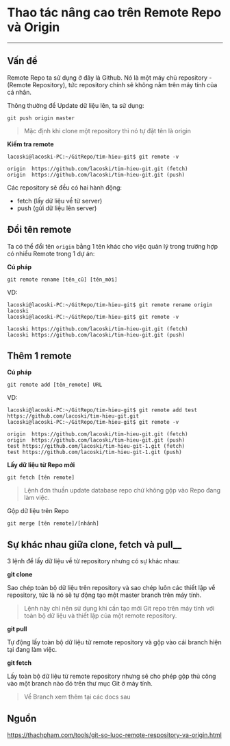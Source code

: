 # Thao tác nâng cao trên Remote Repo và Origin
---
## Vấn đề
Remote Repo ta sử dụng ở đây là Github. Nó là một máy chủ repository - (Remote Repository), tức repository chính sẽ không nằm trên máy tính của cá nhân.

Thông thường để Update dữ liệu lên, ta sử dụng:
```
git push origin master
```

> Mặc định khi clone một repository thì nó tự đặt tên là origin

__Kiếm tra remote__
```shell
lacoski@lacoski-PC:~/GitRepo/tim-hieu-git$ git remote -v

origin	https://github.com/lacoski/tim-hieu-git.git (fetch)
origin	https://github.com/lacoski/tim-hieu-git.git (push)
```

Các repository sẽ đều có hai hành động:
- fetch (lấy dữ liệu về từ server)
- push (gửi dữ liệu lên server)

## Đổi tên remote
Ta có thể đổi tên `origin` bằng 1 tên khác cho việc quản lý trong trường hợp có nhiều Remote trong 1 dự án:

__Cú pháp__
```shell
git remote rename [tên_cũ] [tên_mới]
```

VD:
```
lacoski@lacoski-PC:~/GitRepo/tim-hieu-git$ git remote rename origin lacoski
lacoski@lacoski-PC:~/GitRepo/tim-hieu-git$ git remote -v

lacoski	https://github.com/lacoski/tim-hieu-git.git (fetch)
lacoski	https://github.com/lacoski/tim-hieu-git.git (push)
```

## Thêm 1 remote
__Cú pháp__
```
git remote add [tên_remote] URL
```
VD:
```shell
lacoski@lacoski-PC:~/GitRepo/tim-hieu-git$ git remote add test https://github.com/lacoski/tim-hieu-git.git
lacoski@lacoski-PC:~/GitRepo/tim-hieu-git$ git remote -v

origin	https://github.com/lacoski/tim-hieu-git.git (fetch)
origin	https://github.com/lacoski/tim-hieu-git.git (push)
test https://github.com/lacoski/tim-hieu-git-1.git (fetch)
test https://github.com/lacoski/tim-hieu-git-1.git (push)
```

__Lấy dữ liệu từ Repo mới__
```
git fetch [tên remote]
```
> Lệnh đơn thuần update database repo chứ không gộp vào Repo đang làm việc.

Gộp dữ liệu trên Repo
```
git merge [tên remote]/[nhánh]
```

## Sự khác nhau giữa clone, fetch và pull__
3 lệnh để lấy dữ liệu về từ repository nhưng có sự khác nhau:

__git clone__

Sao chép toàn bộ dữ liệu trên repository và sao chép luôn các thiết lập về repository, tức là nó sẽ tự động tạo một master branch trên máy tính.

> Lệnh này chỉ nên sử dụng khi cần tạo mới Git repo trên máy tính với toàn bộ dữ liệu và thiết lập của một remote repository.

__git pull__

Tự động lấy toàn bộ dữ liệu từ remote repository và gộp vào cái branch hiện tại đang làm việc.

__git fetch__

Lấy toàn bộ dữ liệu từ remote repository nhưng sẽ cho phép gộp thủ công vào một branch nào đó trên thư mục Git ở máy tính.

> Về Branch xem thêm tại các docs sau

## Nguồn

https://thachpham.com/tools/git-so-luoc-remote-respository-va-origin.html
